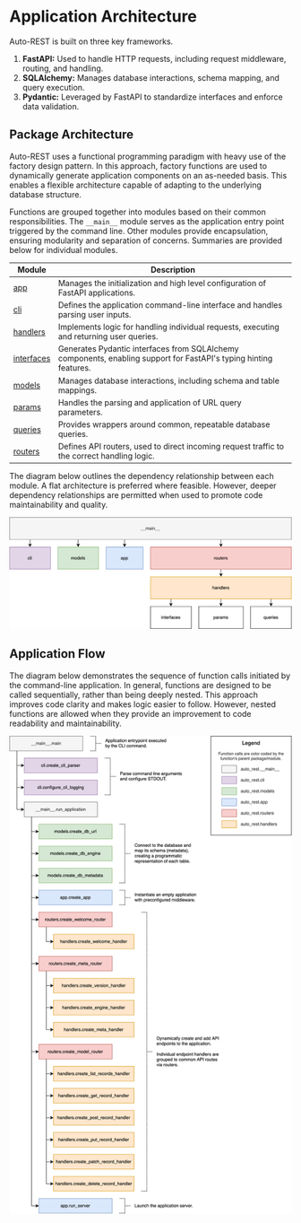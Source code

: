 # Application Architecture

Auto-REST is built on three key frameworks.

1. **FastAPI:** Used to handle HTTP requests, including request middleware, routing, and handling.
2. **SQLAlchemy:** Manages database interactions, schema mapping, and query execution.
3. **Pydantic:** Leveraged by FastAPI to standardize interfaces and enforce data validation.

## Package Architecture

Auto-REST uses a functional programming paradigm with heavy use of the factory design pattern.
In this approach, factory functions are used to dynamically generate application components on an as-needed basis.
This enables a flexible architecture capable of adapting to the underlying database structure.

Functions are grouped together into modules based on their common responsibilities.
The `__main__` module serves as the application entry point triggered by the command line.
Other modules provide encapsulation, ensuring modularity and separation of concerns.
Summaries are provided below for individual modules.

| Module                      | Description                                                                                                       |
|-----------------------------|-------------------------------------------------------------------------------------------------------------------|
| [app](app.md)               | Manages the initialization and high level configuration of FastAPI applications.                                  |
| [cli](cli.md)               | Defines the application command-line interface and handles parsing user inputs.                                   |
| [handlers](handlers.md)     | Implements logic for handling individual requests, executing and returning user queries.                          |
| [interfaces](interfaces.md) | Generates Pydantic interfaces from SQLAlchemy components, enabling support for FastAPI's typing hinting features. |
| [models](models.md)         | Manages database interactions, including schema and table mappings.                                               |
| [params](params.md)         | Handles the parsing and application of URL query parameters.                                                      |
| [queries](queries.md)       | Provides wrappers around common, repeatable database queries.                                                     |
| [routers](routers.md)       | Defines API routers, used to direct incoming request traffic to the correct handling logic.                       |

The diagram below outlines the dependency relationship between each module.
A flat architecture is preferred where feasible.
However, deeper dependency relationships are permitted when used to promote code maintainability and quality.

![Architecture Diagram](../_static/img/architecture.svg)

## Application Flow

The diagram below demonstrates the sequence of function calls initiated by the command-line application.
In general, functions are designed to be called sequentially, rather than being deeply nested.
This approach improves code clarity and makes logic easier to follow.
However, nested functions are allowed when they provide an improvement to code readability and maintainability.

![Call Flow Diagram](../_static/img/call_flow.svg)
